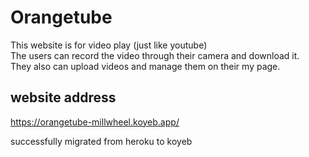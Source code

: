 # Orangetube

This website is for video play (just like youtube)  
The users can record the video through their camera and download it.  
They also can upload videos and manage them on their my page.


## website address

https://orangetube-millwheel.koyeb.app/

successfully migrated from heroku to koyeb